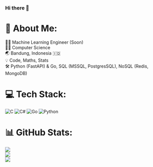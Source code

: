 ### Hi there 👋

# 💫 About Me:
😶‍🌫️ Machine Learning Engineer (Soon)<br>🧑‍🚀 Computer Science<br>🌏 Bandung, Indonesia 🇮🇩<br>💡 Code, Maths, Stats<br>🛠️ Python (FastAPI) & Go, SQL (MSSQL, PostgresSQL), NoSQL (Redis, MongoDB)


# 💻 Tech Stack:
![C](https://img.shields.io/badge/c-%2300599C.svg?style=for-the-badge&logo=c&logoColor=white) ![C#](https://img.shields.io/badge/c%23-%23239120.svg?style=for-the-badge&logo=csharp&logoColor=white) ![Go](https://img.shields.io/badge/go-%2300ADD8.svg?style=for-the-badge&logo=go&logoColor=white) ![Python](https://img.shields.io/badge/python-3670A0?style=for-the-badge&logo=python&logoColor=ffdd54)
# 📊 GitHub Stats:
![](https://github-readme-stats.vercel.app/api?username=adwityosp&theme=dark&hide_border=false&include_all_commits=false&count_private=false)<br/>
![](https://github-readme-streak-stats.herokuapp.com/?user=adwityosp&theme=dark&hide_border=false)<br/>
![](https://github-readme-stats.vercel.app/api/top-langs/?username=adwityosp&theme=dark&hide_border=false&include_all_commits=false&count_private=false&layout=compact)
